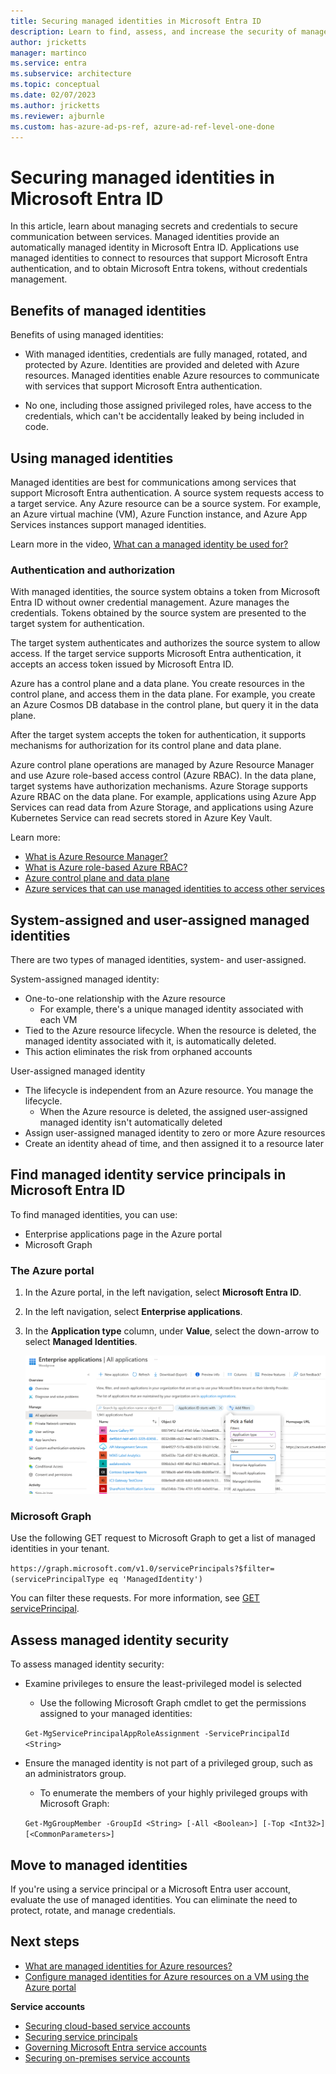 ```yaml
---
title: Securing managed identities in Microsoft Entra ID
description: Learn to find, assess, and increase the security of managed identities in Microsoft Entra ID
author: jricketts
manager: martinco
ms.service: entra
ms.subservice: architecture
ms.topic: conceptual
ms.date: 02/07/2023
ms.author: jricketts
ms.reviewer: ajburnle
ms.custom: has-azure-ad-ps-ref, azure-ad-ref-level-one-done
---
```


# Securing managed identities in Microsoft Entra ID

In this article, learn about managing secrets and credentials to secure communication between services. Managed identities provide an automatically managed identity in Microsoft Entra ID. Applications use managed identities to connect to resources that support Microsoft Entra authentication, and to obtain Microsoft Entra tokens, without credentials management.

## Benefits of managed identities

Benefits of using managed identities:

* With managed identities, credentials are fully managed, rotated, and protected by Azure. Identities are provided and deleted with Azure resources. Managed identities enable Azure resources to communicate with services that support Microsoft Entra authentication.

* No one, including those assigned privileged roles, have access to the credentials, which can't be accidentally leaked by being included in code.

## Using managed identities

Managed identities are best for communications among services that support Microsoft Entra authentication. A source system requests access to a target service. Any Azure resource can be a source system. For example, an Azure virtual machine (VM), Azure Function instance, and Azure App Services instances support managed identities.

Learn more in the video, [What can a managed identity be used for?](https://www.youtube.com/embed/5lqayO_oeEo)

### Authentication and authorization

With managed identities, the source system obtains a token from Microsoft Entra ID without owner credential management. Azure manages the credentials. Tokens obtained by the source system are presented to the target system for authentication. 

The target system authenticates and authorizes the source system to allow access. If the target service supports Microsoft Entra authentication, it accepts an access token issued by Microsoft Entra ID. 

Azure has a control plane and a data plane. You create resources in the control plane, and access them in the data plane. For example, you create an Azure Cosmos DB database in the control plane, but query it in the data plane.

After the target system accepts the token for authentication, it supports mechanisms for authorization for its control plane and data plane.

Azure control plane operations are managed by Azure Resource Manager and use Azure role-based access control (Azure RBAC). In the data plane, target systems have authorization mechanisms. Azure Storage supports Azure RBAC on the data plane. For example, applications using Azure App Services can read data from Azure Storage, and applications using Azure Kubernetes Service can read secrets stored in Azure Key Vault.

Learn more:
* [What is Azure Resource Manager?](/azure/azure-resource-manager/management/overview)
* [What is Azure role-based Azure RBAC?](/azure/role-based-access-control/overview)
* [Azure control plane and data plane](/azure/azure-resource-manager/management/control-plane-and-data-plane)
* [Azure services that can use managed identities to access other services](~/identity/managed-identities-azure-resources/managed-identities-status.md)

## System-assigned and user-assigned managed identities

There are two types of managed identities, system- and user-assigned.

System-assigned managed identity:

* One-to-one relationship with the Azure resource
  * For example, there's a unique managed identity associated with each VM
* Tied to the Azure resource lifecycle. When the resource is deleted, the managed identity associated with it, is automatically deleted.
* This action eliminates the risk from orphaned accounts 

User-assigned managed identity

* The lifecycle is independent from an Azure resource. You manage the lifecycle. 
  * When the Azure resource is deleted, the assigned user-assigned managed identity isn't automatically deleted
* Assign user-assigned managed identity to zero or more Azure resources
* Create an identity ahead of time, and then assigned it to a resource later

<a name='find-managed-identity-service-principals-in-azure-ad'></a>

## Find managed identity service principals in Microsoft Entra ID

To find managed identities, you can use:

* Enterprise applications page in the Azure portal
* Microsoft Graph

### The Azure portal

1. In the Azure portal, in the left navigation, select **Microsoft Entra ID**.
2. In the left navigation, select **Enterprise applications**.
3. In the **Application type** column, under **Value**, select the down-arrow to select **Managed Identities**.

   ![Screenshot of the Managed Identities option under Values, in the Application type column.](./media/govern-service-accounts/service-accounts-managed-identities.png)

### Microsoft Graph

Use the following GET request to Microsoft Graph to get a list of managed identities in your tenant.

`https://graph.microsoft.com/v1.0/servicePrincipals?$filter=(servicePrincipalType eq 'ManagedIdentity')`

You can filter these requests. For more information, see [GET servicePrincipal](/graph/api/serviceprincipal-get?view=graph-rest-1.0&tabs=http&preserve-view=true).

## Assess managed identity security

To assess managed identity security:

* Examine privileges to ensure the least-privileged model is selected
  * Use the following Microsoft Graph cmdlet to get the permissions assigned to your managed identities:

   `Get-MgServicePrincipalAppRoleAssignment -ServicePrincipalId <String>`

* Ensure the managed identity is not part of a privileged group, such as an administrators group. 
  * To enumerate the members of your highly privileged groups with Microsoft Graph:

   `Get-MgGroupMember -GroupId <String> [-All <Boolean>] [-Top <Int32>] [<CommonParameters>]`

## Move to managed identities

If you're using a  service principal or a Microsoft Entra user account, evaluate the use of managed identities. You can eliminate the need to protect, rotate, and manage credentials. 

## Next steps

* [What are managed identities for Azure resources?](~/identity/managed-identities-azure-resources/overview.md) 
* [Configure managed identities for Azure resources on a VM using the Azure portal](~/identity/managed-identities-azure-resources/qs-configure-portal-windows-vm.md)

**Service accounts**

* [Securing cloud-based service accounts](secure-service-accounts.md)
* [Securing service principals](service-accounts-principal.md)
* [Governing Microsoft Entra service accounts](govern-service-accounts.md)
* [Securing on-premises service accounts](service-accounts-on-premises.md)
